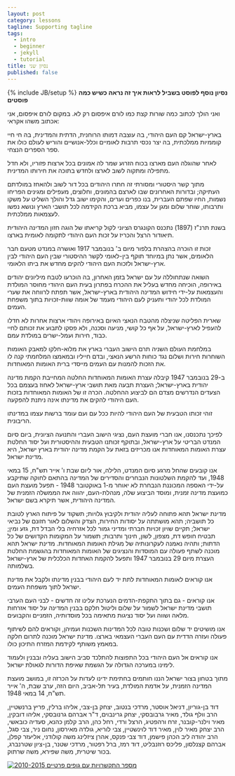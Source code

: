 ```yaml
---
layout: post
category: lessons
tagline: Supporting tagline
tags: 
  - intro
  - beginner
  - jekyll
  - tutorial
title: נסיון שני
published: false
---
```


{% include JB/setup %}
**נסיון נוסף לפוסט בשביל לראות איך זה נראה כשיש כמה פוסטים**

ואני הולך לכתוב כמה שורות
קצת כמו לורם איפסום רק לא.
במקום לורם איפסום, אני אכתוב משהו אקראי:

בארץ-ישראל קם העם היהודי, בה עוצבה דמותו הרוחנית, הדתית והמדינית, בה חי חיי קוממיות ממלכתית, בה יצר נכסי תרבות לאומיים וכלל-אנושיים והוריש לעולם כולו את ספר הספרים הנצחי. 

לאחר שהוגלה העם מארצו בכוח הזרוע שמר לה אמונים בכל ארצות פזוריו, ולא חדל מתפילה ומתקוה לשוב לארצו ולחדש בתוכה את חירותו המדינית. 

מתוך קשר היסטורי ומסורתי זה חתרו היהודים בכל דור לשוב ולהאחז במולדתם העתיקה; ובדורות האחרונים שבו לארצם בהמונים, וחלוצים, מעפילים ומגינים הפריחו נשמות, החיו שפתם העברית, בנו כפרים וערים, והקימו ישוב גדל והולך השליט על משקו ותרבותו, שוחר שלום ומגן על עצמו, מביא ברכת הקידמה לכל תושבי הארץ ונושא נפשו לעצמאות ממלכתית. 

בשנת תרנ"ז (1897) נתכנס הקונגרס הציוני לקול קריאתו של הוגה חזון המדינה היהודית תיאודור הרצל והכריז על זכות העם היהודי לתקומה לאומית בארצו. 

זכות זו הוכרה בהצהרת בלפור מיום ב' בנובמבר 1917 ואושרה במנדט מטעם חבר הלאומים, אשר נתן במיוחד תוקף בין-לאומי לקשר ההיסטורי שבין העם היהודי לבין ארץ-ישראל ולזכות העם היהודי להקים מחדש את ביתו הלאומי. 

השואה שנתחוללה על עם ישראל בזמן האחרון, בה הוכרעו לטבח מיליונים יהודים באירופה, הוכיחה מחדש בעליל את ההכרח בפתרון בעית העם היהודי מחוסר המולדת והעצמאות על-ידי חידוש המדינה היהודית בארץ-ישראל, אשר תפתח לרווחה את שערי המולדת לכל יהודי ותעניק לעם היהודי מעמד של אומה שוות-זכויות בתוך משפחת העמים. 

שארית הפליטה שניצלה מהטבח הנאצי האיום באירופה ויהודי ארצות אחרות לא חדלו להעפיל לארץ-ישראל, על אף כל קושי, מניעה וסכנה, ולא פסקו לתבוע את זכותם לחיי כבוד, חירות ועמל-ישרים במולדת עמם. 

במלחמת העולם השניה תרם הישוב העברי בארץ את מלוא-חלקו למאבק האומות השוחרות חירות ושלום נגד כוחות הרשע הנאצי, ובדם חייליו ובמאמצו המלחמתי קנה לו את הזכות להמנות עם העמים מייסדי ברית האומות המאוחדות. 

ב-29 בנובמבר 1947 קיבלה עצרת האומות המאוחדות החלטה המחייבת הקמת מדינה יהודית בארץ-ישראל; העצרת תבעה מאת תושבי ארץ-ישראל לאחוז בעצמם בכל הצעדים הנדרשים מצדם הם לביצוע ההחלטה. הכרה זו של האומות המאוחדות בזכות העם היהודי להקים את מדינתו אינה ניתנת להפקעה. 

זוהי זכותו הטבעית של העם היהודי להיות ככל עם ועם עומד ברשות עצמו במדינתו הריבונית. 

לפיכך נתכנסנו, אנו חברי מועצת העם, נציגי הישוב העברי והתנועה הציונית, ביום סיום המנדט הבריטי על ארץ-ישראל, ובתוקף זכותנו הטבעית וההיסטורית ועל יסוד החלטת עצרת האומות המאוחדות אנו מכריזים בזאת על הקמת מדינה יהודית בארץ ישראל, היא מדינת ישראל. 

אנו קובעים שהחל מרגע סיום המנדט, הלילה, אור ליום שבת ו' אייר תש"ח, 15 במאי 1948, ועד להקמת  השלטונות הנבחרים והסדירים של המדינה בהתאם לחוקה שתיקבע על-ידי האספה המכוננת הנבחרת לא יאוחר מ-1 באוקטובר 1948 - תפעל מועצת העם כמועצת מדינה זמנית, ומוסד הביצוע שלה, מנהלת-העם, יהווה את הממשלה הזמנית של המדינה היהודית, אשר תיקרא בשם ישראל. 

מדינת ישראל תהא פתוחה לעליה יהודית ולקיבוץ גלויות; תשקוד על פיתוח הארץ לטובת כל תושביה; תהא מושתתה על יסודות החירות, הצדק והשלום לאור חזונם של נביאי ישראל; תקיים שויון זכויות חברתי ומדיני גמור לכל אזרחיה בלי הבדל דת, גזע ומין;  תבטיח חופש דת, מצפון, לשון, חינוך ותרבות; תשמור על המקומות הקדושים של כל הדתות; ותהיה   נאמנה לעקרונותיה של מגילת האומות המאוחדות. מדינת ישראל תהא מוכנה לשתף פעולה עם המוסדות והנציגים של האומות המאוחדות בהגשמת החלטת העצרת מיום 29 בנובמבר 1947 ותפעל להקמת האחדות הכלכלית של ארץ-ישראל בשלמותה. 

אנו קוראים לאומות המאוחדות לתת יד לעם היהודי בבנין מדינתו ולקבל את מדינת ישראל לתוך משפחת העמים. 

אנו קוראים - גם בתוך התקפת-הדמים הנערכת עלינו זה חדשים - לבני העם הערבי תושבי מדינת ישראל לשמור על שלום וליטול חלקם בבנין המדינה על יסוד אזרחות מלאה ושווה ועל יסוד נציגות מתאימה בכל מוסדותיה, הזמניים והקבועים. 

אנו מושיטים יד שלום ושכנות טובה לכל המדינות השכנות ועמיהן, וקוראים להם לשיתוף פעולה ועזרה הדדית עם העם העברי העצמאי בארצו. מדינת ישראל מוכנה לתרום חלקה במאמץ משותף לקידמת המזרח התיכון כולו. 

אנו קוראים אל העם היהודי בכל התפוצות להתלכד סביב הישוב בעליה ובבנין ולעמוד לימינו במערכה הגדולה על הגשמת שאיפת הדורות לגאולת ישראל. 

מתוך בטחון בצור ישראל הננו חותמים בחתימת ידינו לעדות על הכרזה זו, במושב מועצת המדינה הזמנית, על אדמת המולדת, בעיר תל-אביב, היום הזה, ערב שבת, ה' אייר תש"ח, 14 במאי 1948. 
 

דוד בן-גוריון, דניאל אוסטר, מרדכי בנטוב, יצחק בן-צבי, אליהו ברלין, פריץ ברנשטיין, הרב וולף גולד, מאיר גרבובסקי, יצחק גרינבוים, ד"ר אברהם גרנובסקי, אליהו דובקין, מאיר וילנר-קובנר, זרח ורהפטיג, הרצל ורדי, רחל כהן, הרב קלמן כהנא, סעדיה כובאשי, הרב יצחק מאיר לוין, מאיר דוד לוינשטיין, צבי לוריא, גולדה מאירסון, נחום ניר, צבי סגל, הרב יהודה ליב הכהן פישמן, דוד צבי פנקס, אהרן ציזלינג משה קולודני, אליעזר קפלן, אברהם קצנלסון, פליכס רוזנבליט, דוד רמז, ברל רפטור, מרדכי שטנר, בן-ציון שטרנברג, בכור שיטרית, משה שפירא, משה שרתוק.

<script type='text/javascript' src='https://public.tableau.com/javascripts/api/viz_v1.js'></script><div class='tableauPlaceholder' style='width: 700px; height: 742px;'><noscript><a href='#'><img alt='מספר התקשרויות עם גופים פרטיים 2010-2015 ' src='https:&#47;&#47;public.tableau.com&#47;static&#47;images&#47;te&#47;test1_465&#47;Sheet3&#47;1_rss.png' style='border: none' /></a></noscript><object class='tableauViz' width='700' height='742' style='display:none;'><param name='host_url' value='https%3A%2F%2Fpublic.tableau.com%2F' /> <param name='site_root' value='' /><param name='name' value='test1_465&#47;Sheet3' /><param name='tabs' value='no' /><param name='toolbar' value='yes' /><param name='static_image' value='https:&#47;&#47;public.tableau.com&#47;static&#47;images&#47;te&#47;test1_465&#47;Sheet3&#47;1.png' /> <param name='animate_transition' value='yes' /><param name='display_static_image' value='yes' /><param name='display_spinner' value='yes' /><param name='display_overlay' value='yes' /><param name='display_count' value='yes' /><param name='showVizHome' value='no' /><param name='showTabs' value='y' /><param name='bootstrapWhenNotified' value='true' /></object></div>
